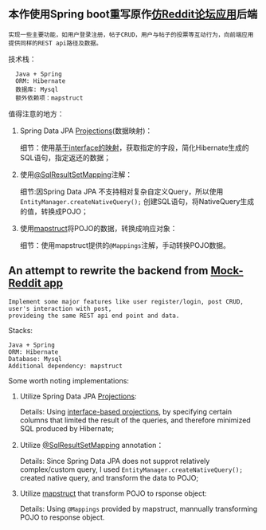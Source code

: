 ## 本作使用Spring boot重写原作[仿Reddit论坛应用](https://github.com/Enfield-Li/PERN_Stack_REST_api)后端

    实现一些主要功能，如用户登录注册，帖子CRUD，用户与帖子的投票等互动行为，向前端应用提供同样的REST api路径及数据。

技术栈：

      Java + Spring
      ORM: Hibernate
      数据库: Mysql
      额外依赖项：mapstruct
      
值得注意的地方：

1. Spring Data JPA [Projections](https://docs.spring.io/spring-data/jpa/docs/current/reference/html/#projections)(数据映射)：

    细节：使用[基于interface的映射](https://docs.spring.io/spring-data/jpa/docs/current/reference/html/#projections.interfaces)，获取指定的字段，简化Hibernate生成的SQL语句，指定返还的数据；
      
2. 使用[@SqlResultSetMapping](https://docs.oracle.com/javaee/7/api/javax/persistence/SqlResultSetMapping.html)注解：

    细节:因Spring Data JPA 不支持相对复杂自定义Query，所以使用`EntityManager.createNativeQuery();` 创建SQL语句，将NativeQuery生成的值，转换成POJO；

3. 使用[mapstruct](https://mapstruct.org/)将POJO的数据，转换成响应对象：
    
    细节：使用mapstruct提供的`@Mappings`注解，手动转换POJO数据。
    

## An attempt to rewrite the backend from [Mock-Reddit app](https://github.com/Enfield-Li/PERN_Stack_REST_api)

    Implement some major features like user register/login, post CRUD, user's interaction with post, 
    provideing the same REST api end point and data.

Stacks:
    
    Java + Spring
    ORM: Hibernate
    Database: Mysql
    Additional dependency: mapstruct
    
Some worth noting implementations:

1. Utilize Spring Data JPA [Projections](https://docs.spring.io/spring-data/jpa/docs/current/reference/html/#projections):

   Details: Using [interface-based projections](https://docs.spring.io/spring-data/jpa/docs/current/reference/html/#projections.interfaces), by specifying certain columns that limited the result of the queries, and therefore minimized SQL produced by Hibernate;

2. Utilize [@SqlResultSetMapping](https://docs.oracle.com/javaee/7/api/javax/persistence/SqlResultSetMapping.html) annotation：
   
   Details: Since Spring Data JPA does not supprot relatively complex/custom query, I used `EntityManager.createNativeQuery();` created native query, and transform the data to POJO;

3. Utilize [mapstruct](https://mapstruct.org/) that transform POJO to rsponse object:
   
   Details: Using `@Mappings` provided by mapstruct, mannually transforming POJO to response object.








